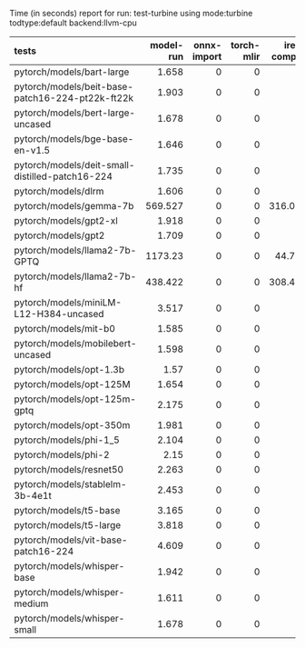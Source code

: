 Time (in seconds) report for run: test-turbine using mode:turbine todtype:default backend:llvm-cpu

| tests                                            |   model-run |   onnx-import |   torch-mlir |   iree-compile |   inference |
|:-------------------------------------------------|------------:|--------------:|-------------:|---------------:|------------:|
| pytorch/models/bart-large                        |       1.658 |             0 |            0 |          0     |           0 |
| pytorch/models/beit-base-patch16-224-pt22k-ft22k |       1.903 |             0 |            0 |          0     |           0 |
| pytorch/models/bert-large-uncased                |       1.678 |             0 |            0 |          0     |           0 |
| pytorch/models/bge-base-en-v1.5                  |       1.646 |             0 |            0 |          0     |           0 |
| pytorch/models/deit-small-distilled-patch16-224  |       1.735 |             0 |            0 |          0     |           0 |
| pytorch/models/dlrm                              |       1.606 |             0 |            0 |          0     |           0 |
| pytorch/models/gemma-7b                          |     569.527 |             0 |            0 |        316.047 |           0 |
| pytorch/models/gpt2-xl                           |       1.918 |             0 |            0 |          0     |           0 |
| pytorch/models/gpt2                              |       1.709 |             0 |            0 |          0     |           0 |
| pytorch/models/llama2-7b-GPTQ                    |    1173.23  |             0 |            0 |         44.794 |           0 |
| pytorch/models/llama2-7b-hf                      |     438.422 |             0 |            0 |        308.472 |           0 |
| pytorch/models/miniLM-L12-H384-uncased           |       3.517 |             0 |            0 |          0     |           0 |
| pytorch/models/mit-b0                            |       1.585 |             0 |            0 |          0     |           0 |
| pytorch/models/mobilebert-uncased                |       1.598 |             0 |            0 |          0     |           0 |
| pytorch/models/opt-1.3b                          |       1.57  |             0 |            0 |          0     |           0 |
| pytorch/models/opt-125M                          |       1.654 |             0 |            0 |          0     |           0 |
| pytorch/models/opt-125m-gptq                     |       2.175 |             0 |            0 |          0     |           0 |
| pytorch/models/opt-350m                          |       1.981 |             0 |            0 |          0     |           0 |
| pytorch/models/phi-1_5                           |       2.104 |             0 |            0 |          0     |           0 |
| pytorch/models/phi-2                             |       2.15  |             0 |            0 |          0     |           0 |
| pytorch/models/resnet50                          |       2.263 |             0 |            0 |          0     |           0 |
| pytorch/models/stablelm-3b-4e1t                  |       2.453 |             0 |            0 |          0     |           0 |
| pytorch/models/t5-base                           |       3.165 |             0 |            0 |          0     |           0 |
| pytorch/models/t5-large                          |       3.818 |             0 |            0 |          0     |           0 |
| pytorch/models/vit-base-patch16-224              |       4.609 |             0 |            0 |          0     |           0 |
| pytorch/models/whisper-base                      |       1.942 |             0 |            0 |          0     |           0 |
| pytorch/models/whisper-medium                    |       1.611 |             0 |            0 |          0     |           0 |
| pytorch/models/whisper-small                     |       1.678 |             0 |            0 |          0     |           0 |

